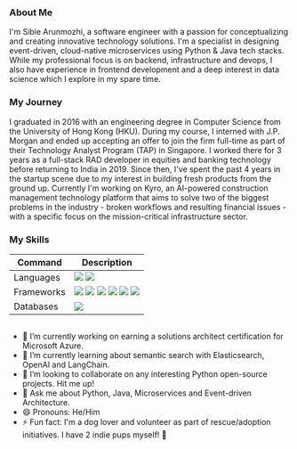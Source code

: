 ### About Me
I'm Sibie Arunmozhi, a software engineer with a passion for conceptualizing and creating innovative technology solutions. I'm a specialist in designing event-driven, cloud-native microservices using Python & Java tech stacks. While my professional focus is on backend, infrastructure and devops, I also have experience in frontend development and a deep interest in data science which I explore in my spare time.

### My Journey
I graduated in 2016 with an engineering degree in Computer Science from the University of Hong Kong (HKU). During my course, I interned with J.P. Morgan and ended up accepting an offer to join the firm full-time as part of their Technology Analyst Program (TAP) in Singapore. I worked there for 3 years as a full-stack RAD developer in equities and banking technology before returning to India in 2019. Since then, I've spent the past 4 years in the startup scene due to my interest in building fresh products from the ground up. Currently I'm working on Kyro, an AI-powered construction management technology platform that aims to solve two of the biggest problems in the industry - broken workflows and resulting financial issues - with a specific focus on the mission-critical infrastructure sector.

### My Skills
| Command | Description |
| --- | --- |
| Languages | <img src="https://img.shields.io/badge/Python-FFD43B?style=for-the-badge&logo=python&logoColor=blue" /> <img src="https://img.shields.io/badge/JavaScript-323330?style=for-the-badge&logo=javascript&logoColor=F7DF1E" /> |
| Frameworks | <img src="https://img.shields.io/badge/fastapi-109989?style=for-the-badge&logo=FASTAPI&logoColor=white" /> <img src="https://img.shields.io/badge/Flask-000000?style=for-the-badge&logo=flask&logoColor=white" /> <img src="https://img.shields.io/badge/Spring-6DB33F?style=for-the-badge&logo=spring&logoColor=white" /> <img src="https://img.shields.io/badge/Spring_Boot-F2F4F9?style=for-the-badge&logo=spring-boot" /> <img src="https://img.shields.io/badge/Django-092E20?style=for-the-badge&logo=django&logoColor=green" /> <img src="https://img.shields.io/badge/dash-008DE4?style=for-the-badge&logo=dash&logoColor=white" />|
| Databases | <img src="https://img.shields.io/badge/MongoDB-4EA94B?style=for-the-badge&logo=mongodb&logoColor=white" /> |

<img src="" />

- 🔭 I’m currently working on earning a solutions architect certification for Microsoft Azure.
- 🌱 I’m currently learning about semantic search with Elasticsearch, OpenAI and LangChain.
- 👯 I’m looking to collaborate on any interesting Python open-source projects. Hit me up!
- 💬 Ask me about Python, Java, Microservices and Event-driven Architecture.
- 😄 Pronouns: He/Him
- ⚡ Fun fact: I'm a dog lover and volunteer as part of rescue/adoption initiatives. I have 2 indie pups myself! 🐶
